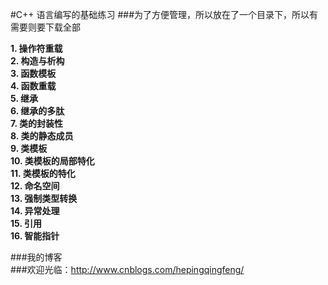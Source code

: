 #C++ 语言编写的基础练习
###为了方便管理，所以放在了一个目录下，所以有需要则要下载全部

**1. 操作符重载**   
**2. 构造与析构**  
**3. 函数模板**  
**4. 函数重载**  
**5. 继承**  
**6. 继承的多肽**  
**7. 类的封装性**  
**8. 类的静态成员**  
**9. 类模板**  
**10. 类模板的局部特化**   
**11. 类模板的特化**  
**12. 命名空间**  
**13. 强制类型转换**  
**14. 异常处理**  
**15. 引用**  
**16. 智能指针**  


###我的博客  
###欢迎光临：http://www.cnblogs.com/hepingqingfeng/
